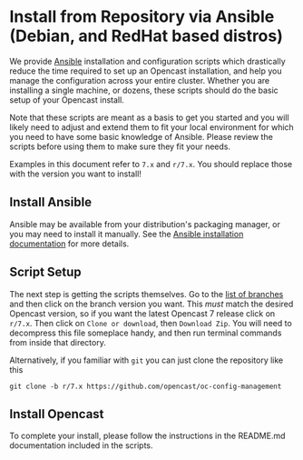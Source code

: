 Install from Repository via Ansible (Debian, and RedHat based distros)
===========================================================================

We provide [Ansible](https://ansible.com) installation and configuration scripts which drastically reduce the time
required to set up an Opencast installation, and help you manage the configuration across your entire cluster.  Whether
you are installing a single machine, or dozens, these scripts should do the basic setup of your Opencast install.

Note that these scripts are meant as a basis to get you started and you will likely need to adjust and extend them to
fit your local environment for which you need to have some basic knowledge of Ansible. Please review the scripts before
using them to make sure they fit your needs.

Examples in this document refer to `7.x` and `r/7.x`.  You should replace those with the version you want to install!


Install Ansible
---------------

Ansible may be available from your distribution's packaging manager, or you may need to install it manually. See the
[Ansible installation documentation](https://docs.ansible.com/ansible/latest/installation_guide/intro_installation.html)
for more details.


Script Setup
------------

The next step is getting the scripts themselves.  Go to the [list of branches](https://github.com/opencast/oc-config-management/branches)
and then click on the branch version you want.  This *must* match the desired Opencast version, so if you want the
latest Opencast 7 release click on `r/7.x`.  Then click on `Clone or download`, then `Download Zip`.  You will need
to decompress this file someplace handy, and then run terminal commands from inside that directory.

Alternatively, if you familiar with `git` you can just clone the repository like this

    git clone -b r/7.x https://github.com/opencast/oc-config-management


Install Opencast
------------------

To complete your install, please follow the instructions in the README.md documentation included in the scripts.
